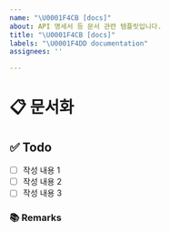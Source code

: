 ```yaml
---
name: "\U0001F4CB [docs]"
about: API 명세서 등 문서 관련 템플릿입니다.
title: "\U0001F4CB [docs]"
labels: "\U0001F4DD documentation"
assignees: ''

---
```


# 📋 문서화
<!-- 문서화한 내용 또는 변경사항을 적습니다. -->
## ✅ Todo
- [ ] 작성 내용 1
- [ ] 작성 내용 2
- [ ] 작성 내용 3
### 📚 Remarks
<!-- 비고사항이 있었다면 적기 -->
